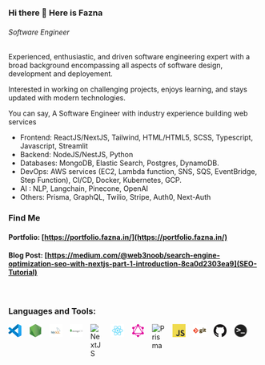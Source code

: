 ### Hi there 👋 Here is Fazna

###### *Software Engineer*

Experienced, enthusiastic, and driven software engineering expert with a broad background encompassing all aspects of software design, development and deployement.

Interested in working on challenging projects, enjoys learning, and stays updated with modern technologies.

You can say, A Software Engineer with industry experience building web services

* Frontend: ReactJS/NextJS, Tailwind, HTML/HTML5, SCSS, Typescript, Javascript, Streamlit
* Backend: NodeJS/NestJS, Python
* Databases: MongoDB, Elastic Search, Postgres, DynamoDB.
* DevOps: AWS services (EC2, Lambda function, SNS, SQS, EventBridge, Step Function),  CI/CD, Docker, Kubernetes, GCP.
* AI : NLP, Langchain, Pinecone, OpenAI
* Others: Prisma, GraphQL, Twilio, Stripe, Auth0, Next-Auth

### Find Me

#### Portfolio: [https://portfolio.fazna.in/](https://portfolio.fazna.in/)

#### Blog Post: [https://medium.com/@web3noob/search-engine-optimization-seo-with-nextjs-part-1-introduction-8ca0d2303ea9](SEO-Tutorial)
<br />

### Languages and Tools:

<img align="left" style="margin-right:15px;" alt="Visual Studio Code" width="26px" src="https://raw.githubusercontent.com/github/explore/80688e429a7d4ef2fca1e82350fe8e3517d3494d/topics/visual-studio-code/visual-studio-code.png" />
<img align="left" style="margin-right:15px;" alt="Node.js" width="26px" src="https://raw.githubusercontent.com/github/explore/80688e429a7d4ef2fca1e82350fe8e3517d3494d/topics/nodejs/nodejs.png" />
<img align="left" style="margin-right:15px;" alt="MySQL" width="26px" src="https://raw.githubusercontent.com/github/explore/80688e429a7d4ef2fca1e82350fe8e3517d3494d/topics/mysql/mysql.png" />
<img align="left" style="margin-right:15px;" alt="MongoDB" width="26px" src="https://raw.githubusercontent.com/github/explore/80688e429a7d4ef2fca1e82350fe8e3517d3494d/topics/mongodb/mongodb.png" />
<img align="left" style="margin-right:15px;" alt="NextJS" width="26px" src="https://camo.githubusercontent.com/e1e113df83e7731fdb90f6f0ab2eeb155fd1b48c27d99814dcf1c23c0acdc6a2/68747470733a2f2f6173736574732e76657263656c2e636f6d2f696d6167652f75706c6f61642f76313636323133303535392f6e6578746a732f49636f6e5f6461726b5f6261636b67726f756e642e706e67" />
<img align="left" style="margin-right:15px;" alt="React" width="26px" src="https://raw.githubusercontent.com/github/explore/80688e429a7d4ef2fca1e82350fe8e3517d3494d/topics/react/react.png" />
<img align="left" style="margin-right:15px;" alt="GraphQL" width="26px" src="https://raw.githubusercontent.com/github/explore/80688e429a7d4ef2fca1e82350fe8e3517d3494d/topics/graphql/graphql.png" />
<img  align="left" style="margin-right:15px;" alt="Prisma" width="26px" src="https://avatars.githubusercontent.com/u/17219288?s=200&v=4" />
<img align="left" style="margin-right:15px;" alt="JavaScript" width="26px" src="https://raw.githubusercontent.com/github/explore/80688e429a7d4ef2fca1e82350fe8e3517d3494d/topics/javascript/javascript.png" />
<img align="left" style="margin-right:15px;" alt="Git" width="26px" src="https://raw.githubusercontent.com/github/explore/80688e429a7d4ef2fca1e82350fe8e3517d3494d/topics/git/git.png" />
<img align="left" style="margin-right:15px;" alt="GitHub" width="26px" src="https://raw.githubusercontent.com/github/explore/78df643247d429f6cc873026c0622819ad797942/topics/github/github.png" />
<img align="left" style="margin-right:15px;" alt="Terminal" width="26px" src="https://raw.githubusercontent.com/github/explore/80688e429a7d4ef2fca1e82350fe8e3517d3494d/topics/terminal/terminal.png" />
<br />
<br />
<!--
### My GitHub Stats 😎
<p aligh="left"> <a href="http://www.github.com/faznaa"><img
            src="https://github-readme-stats.vercel.app/api?username=faznaa&show_icons=true&hide=&count_private=true&title_color=0891b2&text_color=ffffff&icon_color=0891b2&bg_color=1c1917&hide_border=true&show_icons=true"
            alt="faznaa's GitHub stats" width="420px" /></a> <a href="http://www.github.com/faznaa"><img
            src="https://github-readme-streak-stats.herokuapp.com/?user=faznaa&stroke=ffffff&background=1c1917&ring=0891b2&fire=0891b2&currStreakNum=ffffff&currStreakLabel=0891b2&sideNums=ffffff&sideLabels=ffffff&dates=ffffff&hide_border=true"
            width="420px" /></a> </p> -->

